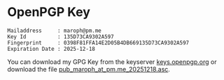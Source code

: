 # OpenPGP Key

```
Mailaddress     : maroph@pm.me
Key Id          : 135D73CA9302A597
Fingerprint     : 0398F81FFA14E2D05B4DB669135D73CA9302A597
Expiration Date : 2025-12-18
```

You can download my GPG Key from the
keyserver 
[keys.openpgp.org](https://keys.openpgp.org/vks/v1/by-fingerprint/0398F81FFA14E2D05B4DB669135D73CA9302A597)
or download the file 
[pub_maroph_at_pm.me_20251218.asc](pub_maroph_at_pm.me_20251218.asc).
